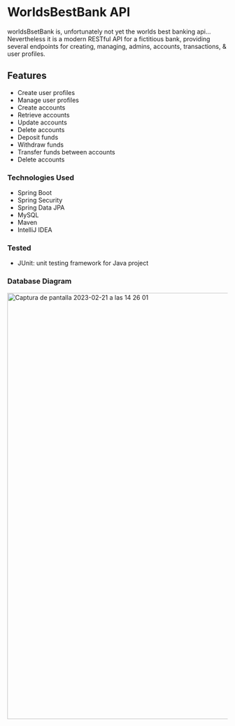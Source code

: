# WorldsBestBank API 


worldsBsetBank is, unfortunately not yet the worlds best banking api...
Nevertheless it is a modern RESTful API for a fictitious bank, providing several endpoints for creating, managing, admins, accounts, transactions,
& user profiles. 

## Features
* Create user profiles
* Manage user profiles
* Create accounts
* Retrieve accounts
* Update accounts 
* Delete accounts
* Deposit funds 
* Withdraw funds
* Transfer funds between accounts
* Delete accounts

### Technologies Used
* Spring Boot
* Spring Security
* Spring Data JPA
* MySQL
* Maven
* IntelliJ IDEA
### Tested 
* JUnit: unit testing framework for Java project

### Database Diagram
<img width="976" alt="Captura de pantalla 2023-02-21 a las 14 26 01" src="https://user-images.githubusercontent.com/98555508/220358395-990e1d01-74ac-40a6-a246-809e396a943c.png">
